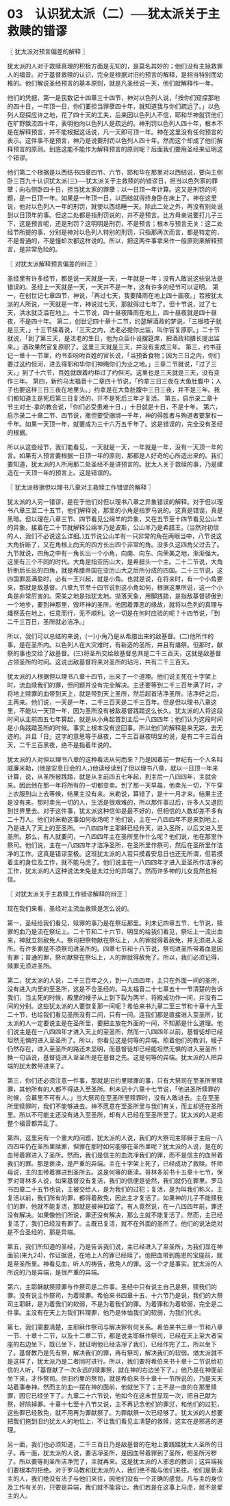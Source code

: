 # 03　认识犹太派（二）──犹太派关于主救赎的错谬



〖 犹太派对预言偏差的解释 〗

犹太派的人对于救赎真理的积极方面是无知的，是莫名其妙的；他们没有主拯救罪人的福音。对于基督救赎的认识，完全是根据对旧约预言的解释，是相当特别而幼稚的。他们解说圣经预言的基本原则，就是凡圣经说一天，他们就解释作一年。

他们的凭据，第一是民数记十四章三十四节，神对以色列人说，「按你们窥探那地的四十日，一年顶一日，你们要担当罪孽四十年，就知道我与你们疏远了。」以色列人窥探应许之地，花了四十天的工夫，后来因以色列人不信，耶和华神就罚他们在旷野飘流四十年，表明他向以色列人是疏远的。神刑罚以色列人四十年，根本不是在解释预言，并不能根据这话说，凡一天即可顶一年。神在这里没有任何预言的表示。这件事不是预言，神乃是说要刑罚以色列人四十年。然而这个却成了他们解释预言的原则。到底这能不能作为解释预言的原则呢？后面我们要用圣经来证明这个错谬。

他们第二个根据是以西结书四章四节、六节，耶和华在那里对以西结说，要向主侧卧三百九十认识犹太派(三)──犹太派关于主救赎的的错谬日，担当以色列家的罪孽；向右侧卧四十日，担当犹太家的罪孽；以一日顶一年计算。这又是刑罚的问题，是一日顶一年。如果是一年顶一日，以西结就得终身卧在床上了。神在这里说，他对以色列人一年的刑罚，就使以西结睡一天。除此二处之外，再没有别处说到以日顶年的事。但这二处都是指刑罚说的，并不是预言。比方母亲说要打儿子三下，这是预言呢，还是刑罚？这明明是刑罚，不是预言；根本与预言无关：这二处经节所提的事，分别是神对以色列人特别的刑罚，只指那两次而言，都是特定的，不是普通的，不是憧蚧次都这样说的。所以，把这两件事拿来作一般原则来解释预言，是非常危险的。



〖 对犹太派解释预言偏差的辩正 〗

圣经里有许多经节，都是说一天就是一天，一年就是一年；没有人敢说这些说法是错误的。圣经上一天就是一天，一天并不是一年，这有许多的经节可以证明。
第一，在创世记七章四节，神说，「再过七天，我要降雨在地上四十画夜。」若按犹太派的人所说，一天就是一年，神说过七天，那就得过七年了。但十节说，过了七天，洪水就泛滥在地上。十二节说，四十昼夜降雨在地上，四十昼夜就是四十昼夜，不是四十年。
第二，创世记四十章十二节，约瑟解酒政的梦说，「三根枝子就是三天，」十三节接着说，「三天之内，法老必提你出监，叫你官复原职。」二十节就说，「到了第三天，是法老的生日，他为众臣仆设摆筵席，把酒政和膳长提出监来。」酒政果然官复原职了。这里三天就是三天，并没有变成三年。
第三，约书亚记一章十一节里，约书亚吩咐百姓的官长说，「当预备食物；因为三日之内，你们要过这约但河，进去得耶和华你们神赐你们为业之地。」三章二节就说，「过了三天，」到了十六节，百姓就跟着约柜过了约但河。这里也是三天就是三天，没有变作三年。
第四，新约马太福音十二章四十节说，「约拿三日三夜在大鱼肚腹中；人子也要这样三日三夜在地里头。」约拿是在大鱼肚腹中三日三夜，并不是三年。我们都知道主是死后第三日复活的，并不是死后三年才复活。
第五，启示录二章十节主对士-拿的教会说，「你们必受患难十日，」十日就是十日，不是十年。
第六，启示录二十章二节、四节说，撒但要受捆绑一千年，神的得胜者与殉道者要掌权一千年。如果一天顶一年，就要成为三十六万五千年了。这是错误的，完全没有圣经的根据。

所以从这些经节，我们能看见，一天就是一天，一年就是一年，没有一天顶一年的言。如果有人预言要根据一日顶一年的原则，那都是人好奇的心所造出来的。我们要知道，犹太派的人所用那二处圣经不是讲预言的。犹太人关于救赎的事，乃是建造在一天顶一年的预言上。这是错误的。



〖 犹太派根据但以理书八章对主救赎工作错谬的解释 〗

犹太派的人另一错谬，是在于他们对但以理书八章之异象错误的解释。对于但以理书八章三至二十五节，他们解释说，那里的小角是指罗马说的。这真是错误，真是黑暗。但以理在八章三节、四节看见公绵羊的异象，又在五节至十四节看见公山羊的异象。接着在二十节就解释公绵羊乃是波斯，公山羊乃是希腊王。(当然对初信的人，我们不必说这么详细。)五节说公山羊有一只非常的角在两眼当中，八节说这大角折断了，又在角根上向天的四方长出四个非常的角。没多久这四角父过去了。九节就说，四角之中有一角长出一个小角，向南、向东、向荣美之地，渐渐强大。这里有三个不同的时代。大角是指亚历山大，是希腊头一个主。二十二节说，大角折断后长出的四角，就是希腊帝国在亚历山大之后所分成的四国。二十三节说，这四国罪恶满盈时，必有一王兴起，就是小角。也就是说，在将来时，有一个小角要来，那就是敌基督。八章九节至十四节说到这小角如何，根据这里所说，这一个小角是非常厉害的。荣美之地是指犹太地。抛落天象，用脚践踏，是指敌基督骄傲到一个地步，要到神那里，毁坏神的圣所。他因着罪恶的缘故，就将以色列的真理与燔祭丢在地上，任意而行，无不顺利。这一切是在何时应验的呢？十四节说，「到二千三百日，圣所就必洁净。」

所以，我们可以总结的来说，(一)小角乃是从希腊出来的敌基督。(二)他所作的事，是在圣所内。以色列人在大灾难时，有新造的圣所，并且有燔祭。但那时，献祭的事也交给了敌基督。(三)将圣所交给敌基督总共是二千三百天，这就是敌基督占领圣所的时间。这说出敌基督将来对圣所的玷污，共有二千三百天。

犹太派的人根据但以理书八章十四节，出来了一个道理。他们说主死在十字架上时，流血赎我们的罪，但问题并没有完全解决。主还要等到二千三百年满了时，才将地上赎罪的血带到天上，就是带到天上圣所，然后起首洁净圣所。洁净好之后，主再来。他们说，一天是一年，二千三百天是二千三百年。但是但以理书八章这里，不能以一天顶一年，因为圣所没有被敌基督践踏这么长久。犹太派的人将这段时间从主前四五七年算起，就是从小角起首到主后一八四四年；他们认为这段时间是小角践踏圣所的时候。事实上根本没有这回事。所以他们的解释是来无踪，去无迹的。并且「日」这字的意思等于昼夜，二千三百昼夜明显的说，是有二千三百白天，二千三百黑夜，绝不是指着年说的。

犹太派的人对但以理书八章的这种看法从何而来？乃是因着前一世纪有一个人名叫威廉米勒，(他是安息日会的人，)他读经读到了但以理书八章，就以一日顶一年来计算，说，从圣所被践踏，就是从主前四五七年起，到主后一八四四年，主就会来。因此他在那一年将所有的一切都变卖。到了那一天早晨，他卖光一切，下午穿上衣服到山上去等候，结果主没有来。米勒说，算错了，是十一月才来。结果主还是没有来。那时卖光一切的人，生活是很艰难的，所以那件事过后，许多人又退回到世界里去。对于这件事，犹太派这种信仰是最不好的，但相信的人数却差不多有二十万人。他们对米勒这事如何收场呢？他们说，主在一八四四年不是来到地上，乃是进入了天上的至圣所。一八四四年主耶稣已经升天，进入圣所，以后又进入至圣所。那么，有人就要问，一八四四年主在圣所里作什么呢？他们说，他在那里作祭司。他们说，主在一八四四年才洁净圣所，在圣所里作祭司，然后在圣所里作洁净的工作。这真是错谬至极。这班犹太派的人若只摸着安息日也还无所谓，但若摸着主的身位及工作，就不能马虎了。他们说主在一八四四年才进入至圣所作洁净的工作，犹太派的人这种说法未免是太过分的异端了。然而许多神的儿女竟然也相信。



〖 对犹太派关于主救赎工作错谬解释的辩正 〗

现在我们来看，圣经对主流血救赎是怎么说的。

第一，圣经给我们看见，赎罪的事乃是在祭坛那里。利未记四章五节、七节说，赎罪的血乃是流在祭坛上。二十节和二十六节，明显的给我们看见，祭坛上一流出血来，神就立刻赦免人。祭司把祭物献在祭坛上，人的罪就得着赦免，并无须进入圣所。有许多罪是不须祭司进圣所的。四章七节和十八节说，祭司进圣所带着血是因有罪；普通的罪，祭司献祭在祭坛上，人的罪就得赦免了。所以，我们必须记得，赎罪无须进圣所。

第二，犹太派的人说，二千三百年之久，到一八四四年，主只在外面一间的圣所，没有进入内里的至圣所，这是不合圣经的。马太福音二十七章五十一节清楚的告诉我们，当主死的时候，殿里的幔子从上到下裂为两半，将殿成功作一间，并没有二间的分别。这些犹太派的人要恢复那一间呢？希伯来书九章二至三节和十章十九至二十节，也给我们看见圣所没有二间，只有一间。连我们都是直接进入至圣所，犹太派的人一定要说主是在圣所里，要把主放在外面的一间，不知那是什么道理。他们说主是在一八四四年才进入天上的至圣所，然而一八四四年以前，基督徒却已经坦然无惧的进入至圣所了。所以，你看见这是何等的异端。照着他们的教训，幔子仍然存在，进入至圣所的路还未显明，而基督徒却已经能坦然无惧的进入至圣所！换一句话说，基督徒进入至圣所是在基督之先。这是何等的异端。犹太派的人把异端的犹太教带进来了。

第三，你们还必须注意一件事，那就是旧约里赎罪的事，只有大祭司在至圣所里赎罪，其他所有的人都不得进入至圣所。利未记十六章十七节说，「他进圣所赎罪的时候，会幕里不可有人。」当大祭司在至圣所里赎罪时，没有人敢进去。主在至圣所里赎罪时，我们不能够进去。神不愿意在至圣所里与我们有关，而主却还在圣所里。所以不可能主还没有进入至圣所，却有人已经在至圣所里了。犹太派的人是把整个福音都弄乱了。

第四，这里另有一个重大的问题，犹太派的人说，我们的大祭司主耶稣于主后一八四四年仍在圣所里赎罪，但罪在那时如何能够在圣所里呢？犹太派的人说，是在的血带着罪进入了圣所。然而，我们是信主的血洗凈我们的罪，而不是信主的血带着我们的罪。那是亵渎，是严重的异端。主在十字架上死了，已经成功了救赎。怀师母说，主的血带着罪进到圣所去。这是何等的亵渎。哥林多前书十五章十七节，保罗对哥林多人说，如果基督没有复活，我们的信便是徒然，我们就仍在罪里。罗马书四章二十五节也说，主被交给人，是为我们的过犯；复活，是为叫我们称义。主复活以前，我们所有的罪，都得着赦免，因此主才复活了。如果神的儿子不能赎我们的罪，他就不能复活，那就是被神扣留了。有人竟然说，在一八四四年前，罪还没有解决。如果像他们所说，罪还没有解决，那么主就不能复活了。然而，主已经复活了，我们已经没有罪了。主既已复活，就不在外面的圣所了。他们的说法绝对是不合圣经的，那是异端。

第五，我们所知道的圣经，乃是告诉我们说，主已经进入了至圣所，为我们显在神面前(来九24)，作证据说，在地上人的罪已经赎了。他把血带到施恩的宝座前，就是至圣所里。神看见血，听人的祷告，赦免人的罪。这一个才是事实。犹太派的人所说的乃是异端，是很严重的异端。

第六，主耶稣献祭赎罪与作祭司是二件事。圣经中只有说主自己是祭，赎我们的罪。没有说主作祭司，为着赎罪。希伯来书四章十五、十六节乃是说，我们的大祭司主耶稣，是为着我们的软弱，不是为着我们的罪。为着罪和为着软弱，完全是二件事。主没有在天上为我们料理罪，他乃是体恤我们的软弱，为我们代求。

第七，我们需要凊楚，主耶稣作祭司与解决罪有何关系。希伯来书三章一节和八章一节、十章十二节，以及十二章二节，都是说主耶稣作祭司，已经在天上至大者宝座的右边坐下，既已坐下，就证明他已经洁凈了我们，已经作完了工，所以坐下了。基督教乃是先有祭，解决我们的罪，再有祭司，解决我们的软弱。煪太派就不是这样了，犹太派乃是二者同时进行。所以，我们要将希伯来书十章十二节说给初信的人听，「基督献了一次永远的赎罪祭，就在神的右边坐下了。」他乃是在神面前坐下来，才作祭司。但旧约里的祭司，就是希伯来书十章十一节所说的，乃是天天站着事奉神。然而主的血一摆在神的面前，他就坐下了；主不是一直的在那里赎罪，因它已经坐下了。九章二十六节说，他如今在这末世显现一次，把自己献为祭，好除掉罪。十章十七至十八节又说，主不再记念他们的罪愆，和他们的过犯，这些罪已经赦免，就不用再为罪献祭了。为罪献祭一次已经够了。犹太派的人想要把我们拖到旧约犹太人的地位上，不让我们看见主凊楚的救赎，这实在是邪恶的道理。

另一面，我们也必须知道，二千三百日乃是敌基督的在地上要践踏犹太人圣所的日子。再一面，犹太派的人说，要洁凈圣所，是因血带着罪到了圣所，杷圣所污秽了。所以要等到圣所洁净完了，主就再来。这是犹太派的人邪恶的教训；这异端我们要根本的拒绝。对于罗马教和犹太派的人，我们绝不能与他们来往。他们是亵渎主的人，我们绝没有法子与他们来往，因他们没有一个正确的感觉。凡与主的身位及工作有关的，只要是异端，我们就不能容让。我们若是在这事上马虎，就不是爱主的人。

